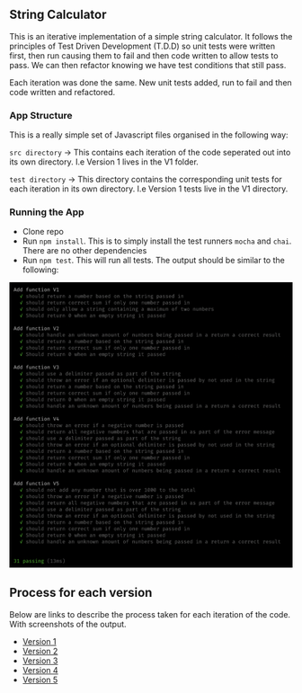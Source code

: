 ## String Calculator

This is an iterative implementation of a simple string calculator. It follows the principles of Test Driven Development (T.D.D) so unit tests were written first, then run causing them to  fail and then code written to allow tests to pass. We can then refactor knowing we have test conditions that still pass.

Each iteration was done the same. New unit tests added, run to fail and then code written and refactored.

### App Structure

This is a really simple set of Javascript files organised in the following way:

`src directory` -> This contains each iteration of the code seperated out into its own directory. I.e Version 1 lives in the V1 folder.

`test directory` -> This directory contains the corresponding unit tests for each iteration in its own directory. I.e Version 1 tests live in the V1 directory.

### Running the App

* Clone repo
* Run `npm install`. This is to simply install the test runners `mocha` and `chai`. There are no other dependencies
* Run `npm test`. This will run all tests. The output should be similar to the following:

![tests passing](/testOutputs/full_pass.png)

## Process for each version

Below are links to describe the process taken for each iteration of the code. With screenshots of the output.

* [Version 1](/testOutputs/versionOne.md)
* [Version 2](/testOutputs/versionTwo.md)
* [Version 3](/testOutputs/versionThree.md)
* [Version 4](/testOutputs/versionFour.md)
* [Version 5](/testOutputs/versionFive.md)